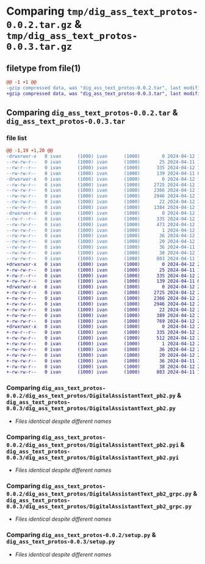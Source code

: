 # Comparing `tmp/dig_ass_text_protos-0.0.2.tar.gz` & `tmp/dig_ass_text_protos-0.0.3.tar.gz`

## filetype from file(1)

```diff
@@ -1 +1 @@
-gzip compressed data, was "dig_ass_text_protos-0.0.2.tar", last modified: Fri Apr 12 13:30:10 2024, max compression
+gzip compressed data, was "dig_ass_text_protos-0.0.3.tar", last modified: Fri Apr 12 20:32:12 2024, max compression
```

## Comparing `dig_ass_text_protos-0.0.2.tar` & `dig_ass_text_protos-0.0.3.tar`

### file list

```diff
@@ -1,19 +1,20 @@
-drwxrwxr-x   0 ivan      (1000) ivan      (1000)        0 2024-04-12 13:30:10.317246 dig_ass_text_protos-0.0.2/
--rw-rw-r--   0 ivan      (1000) ivan      (1000)       25 2024-04-11 10:17:28.000000 dig_ass_text_protos-0.0.2/MANIFEST.in
--rw-r--r--   0 ivan      (1000) ivan      (1000)      335 2024-04-12 13:30:10.313246 dig_ass_text_protos-0.0.2/PKG-INFO
--rw-rw-r--   0 ivan      (1000) ivan      (1000)      139 2024-04-11 09:59:00.000000 dig_ass_text_protos-0.0.2/README.md
-drwxrwxr-x   0 ivan      (1000) ivan      (1000)        0 2024-04-12 13:30:10.313246 dig_ass_text_protos-0.0.2/dig_ass_text_protos/
--rw-rw-r--   0 ivan      (1000) ivan      (1000)     2725 2024-04-12 13:30:09.000000 dig_ass_text_protos-0.0.2/dig_ass_text_protos/DigitalAssistantText_pb2.py
--rw-rw-r--   0 ivan      (1000) ivan      (1000)     2366 2024-04-12 13:30:09.000000 dig_ass_text_protos-0.0.2/dig_ass_text_protos/DigitalAssistantText_pb2.pyi
--rw-rw-r--   0 ivan      (1000) ivan      (1000)     2946 2024-04-12 13:30:09.000000 dig_ass_text_protos-0.0.2/dig_ass_text_protos/DigitalAssistantText_pb2_grpc.py
--rw-rw-r--   0 ivan      (1000) ivan      (1000)       22 2024-04-12 13:13:41.000000 dig_ass_text_protos-0.0.2/dig_ass_text_protos/__init__.py
--rw-rw-r--   0 ivan      (1000) ivan      (1000)     1384 2024-04-12 13:15:36.000000 dig_ass_text_protos-0.0.2/dig_ass_text_protos/client.py
-drwxrwxr-x   0 ivan      (1000) ivan      (1000)        0 2024-04-12 13:30:10.313246 dig_ass_text_protos-0.0.2/dig_ass_text_protos.egg-info/
--rw-r--r--   0 ivan      (1000) ivan      (1000)      335 2024-04-12 13:30:10.000000 dig_ass_text_protos-0.0.2/dig_ass_text_protos.egg-info/PKG-INFO
--rw-rw-r--   0 ivan      (1000) ivan      (1000)      473 2024-04-12 13:30:10.000000 dig_ass_text_protos-0.0.2/dig_ass_text_protos.egg-info/SOURCES.txt
--rw-rw-r--   0 ivan      (1000) ivan      (1000)        1 2024-04-12 13:30:10.000000 dig_ass_text_protos-0.0.2/dig_ass_text_protos.egg-info/dependency_links.txt
--rw-rw-r--   0 ivan      (1000) ivan      (1000)       36 2024-04-12 13:30:10.000000 dig_ass_text_protos-0.0.2/dig_ass_text_protos.egg-info/requires.txt
--rw-rw-r--   0 ivan      (1000) ivan      (1000)       20 2024-04-12 13:30:10.000000 dig_ass_text_protos-0.0.2/dig_ass_text_protos.egg-info/top_level.txt
--rw-rw-r--   0 ivan      (1000) ivan      (1000)       36 2024-04-11 10:17:28.000000 dig_ass_text_protos-0.0.2/requirements.txt
--rw-rw-r--   0 ivan      (1000) ivan      (1000)       38 2024-04-12 13:30:10.317246 dig_ass_text_protos-0.0.2/setup.cfg
--rw-rw-r--   0 ivan      (1000) ivan      (1000)      803 2024-04-11 10:26:57.000000 dig_ass_text_protos-0.0.2/setup.py
+drwxrwxr-x   0 ivan      (1000) ivan      (1000)        0 2024-04-12 20:32:12.267915 dig_ass_text_protos-0.0.3/
+-rw-rw-r--   0 ivan      (1000) ivan      (1000)       25 2024-04-11 10:17:28.000000 dig_ass_text_protos-0.0.3/MANIFEST.in
+-rw-r--r--   0 ivan      (1000) ivan      (1000)      335 2024-04-12 20:32:12.267915 dig_ass_text_protos-0.0.3/PKG-INFO
+-rw-rw-r--   0 ivan      (1000) ivan      (1000)      139 2024-04-11 09:59:00.000000 dig_ass_text_protos-0.0.3/README.md
+drwxrwxr-x   0 ivan      (1000) ivan      (1000)        0 2024-04-12 20:32:12.267915 dig_ass_text_protos-0.0.3/dig_ass_text_protos/
+-rw-rw-r--   0 ivan      (1000) ivan      (1000)     2725 2024-04-12 20:32:10.000000 dig_ass_text_protos-0.0.3/dig_ass_text_protos/DigitalAssistantText_pb2.py
+-rw-rw-r--   0 ivan      (1000) ivan      (1000)     2366 2024-04-12 20:32:10.000000 dig_ass_text_protos-0.0.3/dig_ass_text_protos/DigitalAssistantText_pb2.pyi
+-rw-rw-r--   0 ivan      (1000) ivan      (1000)     2946 2024-04-12 20:32:10.000000 dig_ass_text_protos-0.0.3/dig_ass_text_protos/DigitalAssistantText_pb2_grpc.py
+-rw-rw-r--   0 ivan      (1000) ivan      (1000)       22 2024-04-12 20:31:23.000000 dig_ass_text_protos-0.0.3/dig_ass_text_protos/__init__.py
+-rw-rw-r--   0 ivan      (1000) ivan      (1000)      389 2024-04-12 20:28:21.000000 dig_ass_text_protos-0.0.3/dig_ass_text_protos/abstract_client.py
+-rw-rw-r--   0 ivan      (1000) ivan      (1000)      769 2024-04-12 20:28:21.000000 dig_ass_text_protos-0.0.3/dig_ass_text_protos/client.py
+drwxrwxr-x   0 ivan      (1000) ivan      (1000)        0 2024-04-12 20:32:12.267915 dig_ass_text_protos-0.0.3/dig_ass_text_protos.egg-info/
+-rw-r--r--   0 ivan      (1000) ivan      (1000)      335 2024-04-12 20:32:12.000000 dig_ass_text_protos-0.0.3/dig_ass_text_protos.egg-info/PKG-INFO
+-rw-rw-r--   0 ivan      (1000) ivan      (1000)      512 2024-04-12 20:32:12.000000 dig_ass_text_protos-0.0.3/dig_ass_text_protos.egg-info/SOURCES.txt
+-rw-rw-r--   0 ivan      (1000) ivan      (1000)        1 2024-04-12 20:32:12.000000 dig_ass_text_protos-0.0.3/dig_ass_text_protos.egg-info/dependency_links.txt
+-rw-rw-r--   0 ivan      (1000) ivan      (1000)       36 2024-04-12 20:32:12.000000 dig_ass_text_protos-0.0.3/dig_ass_text_protos.egg-info/requires.txt
+-rw-rw-r--   0 ivan      (1000) ivan      (1000)       20 2024-04-12 20:32:12.000000 dig_ass_text_protos-0.0.3/dig_ass_text_protos.egg-info/top_level.txt
+-rw-rw-r--   0 ivan      (1000) ivan      (1000)       36 2024-04-11 10:17:28.000000 dig_ass_text_protos-0.0.3/requirements.txt
+-rw-rw-r--   0 ivan      (1000) ivan      (1000)       38 2024-04-12 20:32:12.267915 dig_ass_text_protos-0.0.3/setup.cfg
+-rw-rw-r--   0 ivan      (1000) ivan      (1000)      803 2024-04-11 10:26:57.000000 dig_ass_text_protos-0.0.3/setup.py
```

### Comparing `dig_ass_text_protos-0.0.2/dig_ass_text_protos/DigitalAssistantText_pb2.py` & `dig_ass_text_protos-0.0.3/dig_ass_text_protos/DigitalAssistantText_pb2.py`

 * *Files identical despite different names*

### Comparing `dig_ass_text_protos-0.0.2/dig_ass_text_protos/DigitalAssistantText_pb2.pyi` & `dig_ass_text_protos-0.0.3/dig_ass_text_protos/DigitalAssistantText_pb2.pyi`

 * *Files identical despite different names*

### Comparing `dig_ass_text_protos-0.0.2/dig_ass_text_protos/DigitalAssistantText_pb2_grpc.py` & `dig_ass_text_protos-0.0.3/dig_ass_text_protos/DigitalAssistantText_pb2_grpc.py`

 * *Files identical despite different names*

### Comparing `dig_ass_text_protos-0.0.2/setup.py` & `dig_ass_text_protos-0.0.3/setup.py`

 * *Files identical despite different names*


